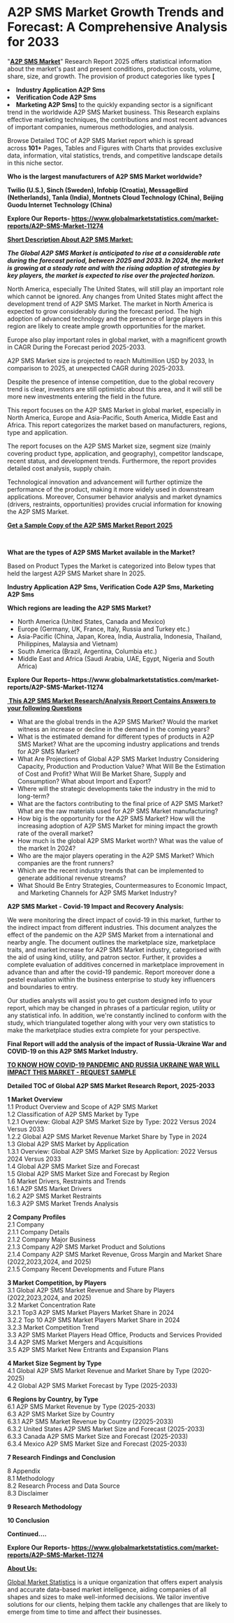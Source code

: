 <H1>A2P SMS Market Growth Trends and Forecast: A Comprehensive Analysis for 2033</H1><p>"<strong><a href="https://www.globalmarketstatistics.com/market-reports/A2P-SMS-Market-11274">A2P SMS Market</a></strong>" Research Report 2025 offers statistical information about the market's past and present conditions, production costs, volume, share, size, and growth. The provision of product categories like types&nbsp;<strong>[<li>Industry Application A2P Sms<li>Verification Code A2P Sms<li>Marketing A2P Sms]</strong>&nbsp;to the quickly expanding sector is a significant trend in the worldwide A2P SMS Market business. This Research explains effective marketing techniques, the contributions and most recent advances of important companies, numerous methodologies, and analysis.</p><p>Browse Detailed TOC of A2P SMS Market report which is spread across&nbsp;<strong>101+</strong>&nbsp;Pages, Tables and Figures with Charts that provides exclusive data, information, vital statistics, trends, and competitive landscape details in this niche sector.</p><p><strong>Who is the largest manufacturers of A2P SMS Market worldwide?</strong></p><p><strong>Twilio (U.S.), Sinch (Sweden), Infobip (Croatia), MessageBird (Netherlands), Tanla (India), Montnets Cloud Technology (China), Beijing Guodu Internet Technology (China)</strong></p><p><strong>Explore Our Reports-&nbsp;<a href="https://www.globalmarketstatistics.com/market-reports/A2P-SMS-Market-11274">https://www.globalmarketstatistics.com/market-reports/A2P-SMS-Market-11274</a></strong></p><p><strong><u>Short Description About A2P SMS Market:</u></strong></p><p><strong><em>The Global A2P SMS Market is anticipated to rise at a considerable rate during the forecast period, between 2025 and 2033. In 2024, the market is growing at a steady rate and with the rising adoption of strategies by key players, the market is expected to rise over the projected horizon.</em></strong></p><p>North America, especially The United States, will still play an important role which cannot be ignored. Any changes from United States might affect the development trend of A2P SMS Market. The market in North America is expected to grow considerably during the forecast period. The high adoption of advanced technology and the presence of large players in this region are likely to create ample growth opportunities for the market.</p><p>Europe also play important roles in global market, with a magnificent growth in CAGR During the Forecast period 2025-2033.</p><p>A2P SMS Market size is projected to reach Multimillion USD by 2033, In comparison to 2025, at unexpected CAGR during 2025-2033.</p><p>Despite the presence of intense competition, due to the global recovery trend is clear, investors are still optimistic about this area, and it will still be more new investments entering the field in the future.</p><p>This report focuses on the A2P SMS Market in global market, especially in North America, Europe and Asia-Pacific, South America, Middle East and Africa. This report categorizes the market based on manufacturers, regions, type and application.</p><p>The report focuses on the A2P SMS Market size, segment size (mainly covering product type, application, and geography), competitor landscape, recent status, and development trends. Furthermore, the report provides detailed cost analysis, supply chain.</p><p>Technological innovation and advancement will further optimize the performance of the product, making it more widely used in downstream applications. Moreover, Consumer behavior analysis and market dynamics (drivers, restraints, opportunities) provides crucial information for knowing the A2P SMS Market.</p><p><strong><u>Get a Sample Copy of the A2P SMS Market Report 2025</u></strong></p><p>&nbsp;</p><p><strong>What are the types of A2P SMS Market available in the Market?</strong></p><p>Based on Product Types the Market is categorized into Below types that held the largest A2P SMS Market share In 2025.</p><p><strong>Industry Application A2P Sms, Verification Code A2P Sms, Marketing A2P Sms</strong></p><p><strong>Which regions are leading the A2P SMS Market?</strong></p><ul><li>North America (United States, Canada and Mexico)</li><li>Europe (Germany, UK, France, Italy, Russia and Turkey etc.)</li><li>Asia-Pacific (China, Japan, Korea, India, Australia, Indonesia, Thailand, Philippines, Malaysia and Vietnam)</li><li>South America (Brazil, Argentina, Columbia etc.)</li><li>Middle East and Africa (Saudi Arabia, UAE, Egypt, Nigeria and South Africa)</li></ul><p><strong>Explore Our Reports&ndash;&nbsp;https://www.globalmarketstatistics.com/market-reports/A2P-SMS-Market-11274</strong></p><p><strong><u>&nbsp;This A2P SMS Market Research/Analysis Report Contains Answers to your following Questions</u></strong></p><ul><li>What are the global trends in the A2P SMS Market? Would the market witness an increase or decline in the demand in the coming years?</li><li>What is the estimated demand for different types of products in A2P SMS Market? What are the upcoming industry applications and trends for A2P SMS Market?</li><li>What Are Projections of Global A2P SMS Market Industry Considering Capacity, Production and Production Value? What Will Be the Estimation of Cost and Profit? What Will Be Market Share, Supply and Consumption? What about Import and Export?</li><li>Where will the strategic developments take the industry in the mid to long-term?</li><li>What are the factors contributing to the final price of A2P SMS Market? What are the raw materials used for A2P SMS Market manufacturing?</li><li>How big is the opportunity for the A2P SMS Market? How will the increasing adoption of A2P SMS Market for mining impact the growth rate of the overall market?</li><li>How much is the global A2P SMS Market worth? What was the value of the market In 2024?</li><li>Who are the major players operating in the A2P SMS Market? Which companies are the front runners?</li><li>Which are the recent industry trends that can be implemented to generate additional revenue streams?</li><li>What Should Be Entry Strategies, Countermeasures to Economic Impact, and Marketing Channels for A2P SMS Market Industry?</li></ul><p><strong>A2P SMS Market - Covid-19 Impact and Recovery Analysis:</strong></p><p>We were monitoring the direct impact of covid-19 in this market, further to the indirect impact from different industries. This document analyzes the effect of the pandemic on the A2P SMS Market from a international and nearby angle. The document outlines the marketplace size, marketplace traits, and market increase for A2P SMS Market industry, categorised with the aid of using kind, utility, and patron sector. Further, it provides a complete evaluation of additives concerned in marketplace improvement in advance than and after the covid-19 pandemic. Report moreover done a pestel evaluation within the business enterprise to study key influencers and boundaries to entry.</p><p>Our studies analysts will assist you to get custom designed info to your report, which may be changed in phrases of a particular region, utility or any statistical info. In addition, we're constantly inclined to conform with the study, which triangulated together along with your very own statistics to make the marketplace studies extra complete for your perspective.</p><p><strong>Final Report will add the analysis of the impact of Russia-Ukraine War and COVID-19 on this A2P SMS Market Industry.</strong></p><p><strong><u><a href="https://www.globalmarketstatistics.com/market-reports/A2P-SMS-Market-11274">TO KNOW HOW COVID-19 PANDEMIC AND RUSSIA UKRAINE WAR WILL IMPACT THIS MARKET - REQUEST SAMPLE</a></u></strong></p><p><strong>Detailed TOC of Global A2P SMS Market Research Report, 2025-2033</strong></p><p><strong>1 Market Overview</strong><br /> 1.1 Product Overview and Scope of A2P SMS Market<br /> 1.2 Classification of A2P SMS Market by Type<br /> 1.2.1 Overview: Global A2P SMS Market Size by Type: 2022&nbsp;Versus 2024 Versus 2033<br /> 1.2.2 Global A2P SMS Market Revenue Market Share by Type in 2024<br /> 1.3 Global A2P SMS Market by Application<br /> 1.3.1 Overview: Global A2P SMS Market Size by Application: 2022&nbsp;Versus 2024 Versus 2033<br /> 1.4 Global A2P SMS Market Size and Forecast<br /> 1.5 Global A2P SMS Market Size and Forecast by Region<br /> 1.6 Market Drivers, Restraints and Trends<br /> 1.6.1 A2P SMS Market Drivers<br /> 1.6.2 A2P SMS Market Restraints<br /> 1.6.3 A2P SMS Market Trends Analysis</p><p><strong>2 Company Profiles</strong><br /> 2.1 Company<br /> 2.1.1 Company Details<br /> 2.1.2 Company Major Business<br /> 2.1.3 Company A2P SMS Market Product and Solutions<br /> 2.1.4 Company A2P SMS Market Revenue, Gross Margin and Market Share (2022,2023,2024, and 2025)<br /> 2.1.5 Company Recent Developments and Future Plans</p><p><strong>3 Market Competition, by Players</strong><br /> 3.1 Global A2P SMS Market Revenue and Share by Players (2022,2023,2024, and 2025)<br /> 3.2 Market Concentration Rate<br /> 3.2.1 Top3 A2P SMS Market Players Market Share in 2024<br /> 3.2.2 Top 10 A2P SMS Market Players Market Share in 2024<br /> 3.2.3 Market Competition Trend<br /> 3.3 A2P SMS Market Players Head Office, Products and Services Provided<br /> 3.4 A2P SMS Market Mergers and Acquisitions<br /> 3.5 A2P SMS Market New Entrants and Expansion Plans</p><p><strong>4 Market Size Segment by Type</strong><br /> 4.1 Global A2P SMS Market Revenue and Market Share by Type (2020-2025)<br /> 4.2 Global A2P SMS Market Forecast by Type (2025-2033)</p><p><strong>6 Regions by Country, by Type</strong><br /> 6.1 A2P SMS Market Revenue by Type (2025-2033)<br /> 6.3 A2P SMS Market Size by Country<br /> 6.3.1 A2P SMS Market Revenue by Country (22025-2033)<br /> 6.3.2 United States A2P SMS Market Size and Forecast (2025-2033)<br /> 6.3.3 Canada A2P SMS Market Size and Forecast (2025-2033)<br /> 6.3.4 Mexico A2P SMS Market Size and Forecast (2025-2033)</p><p><strong>7 Research Findings and Conclusion</strong></p><p>8 Appendix<br /> 8.1 Methodology<br /> 8.2 Research Process and Data Source<br /> 8.3 Disclaimer</p><p><strong>9 Research Methodology</strong></p><p><strong>10 Conclusion</strong></p><p><strong>Continued&hellip;.</strong></p><p><strong>Explore Our Reports-&nbsp;<a href="https://www.globalmarketstatistics.com/market-reports/A2P-SMS-Market-11274">https://www.globalmarketstatistics.com/market-reports/A2P-SMS-Market-11274</a></strong></p><p><strong><u>About Us:</u></strong></p><p><a href="https://www.globalmarketstatistics.com/">Global Market Statistics</a> is a unique organization that offers expert analysis and accurate data-based market intelligence, aiding companies of all shapes and sizes to make well-informed decisions. We tailor inventive solutions for our clients, helping them tackle any challenges that are likely to emerge from time to time and affect their businesses.</p><p>&nbsp;</p>

